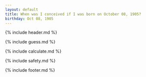 ```yaml
---
layout: default
title: When was I conceived if I was born on October 08, 1905?
birthday: Oct 08, 1905
---
```


{% include header.md %}

{% include guess.md %}

{% include calculate.md %}

{% include safety.md %}

{% include footer.md %}



